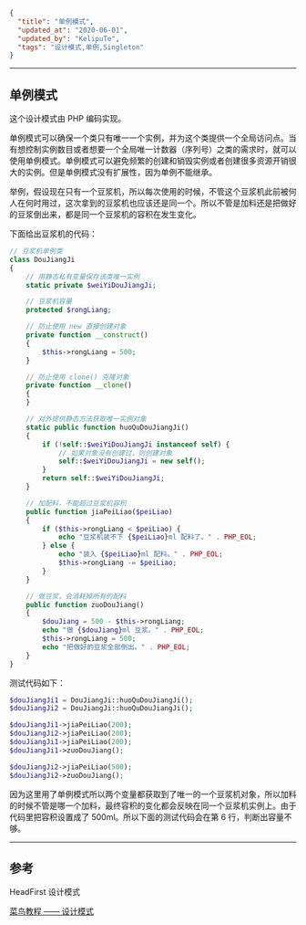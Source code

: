 ```json
{
  "title": "单例模式",
  "updated_at": "2020-06-01",
  "updated_by": "KelipuTe",
  "tags": "设计模式,单例,Singleton"
}
```

---

## 单例模式

这个设计模式由 PHP 编码实现。

单例模式可以确保一个类只有唯一一个实例，并为这个类提供一个全局访问点。当有想控制实例数目或者想要一个全局唯一计数器（序列号）之类的需求时，就可以使用单例模式。单例模式可以避免频繁的创建和销毁实例或者创建很多资源开销很大的实例。但是单例模式没有扩展性，因为单例不能继承。

举例，假设现在只有一个豆浆机，所以每次使用的时候，不管这个豆浆机此前被何人在何时用过，这次拿到的豆浆机也应该还是同一个。所以不管是加料还是把做好的豆浆倒出来，都是同一个豆浆机的容积在发生变化。

下面给出豆浆机的代码：

```php
// 豆浆机单例类
class DouJiangJi
{
    // 用静态私有变量保存该类唯一实例
    static private $weiYiDouJiangJi;

    // 豆浆机容量
    protected $rongLiang;

    // 防止使用 new 直接创建对象
    private function __construct()
    {
        $this->rongLiang = 500;
    }

    // 防止使用 clone() 克隆对象
    private function __clone()
    {
    }

    // 对外提供静态方法获取唯一实例对象
    static public function huoQuDouJiangJi()
    {
        if (!self::$weiYiDouJiangJi instanceof self) {
            // 如果对象没有创建过，则创建对象
            self::$weiYiDouJiangJi = new self();
        }
        return self::$weiYiDouJiangJi;
    }

    // 加配料，不能超过豆浆机容积
    public function jiaPeiLiao($peiLiao)
    {
        if ($this->rongLiang < $peiLiao) {
            echo "豆浆机装不下 {$peiLiao}ml 配料了。" . PHP_EOL;
        } else {
            echo "装入 {$peiLiao}ml 配料。" . PHP_EOL;
            $this->rongLiang -= $peiLiao;
        }
    }

    // 做豆浆，会消耗掉所有的配料
    public function zuoDouJiang()
    {
        $douJiang = 500 - $this->rongLiang;
        echo "做 {$douJiang}ml 豆浆。" . PHP_EOL;
        $this->rongLiang = 500;
        echo "把做好的豆浆全部倒出。" . PHP_EOL;
    }
}
```

测试代码如下：

```php
$douJiangJi1 = DouJiangJi::huoQuDouJiangJi();
$douJiangJi2 = DouJiangJi::huoQuDouJiangJi();

$douJiangJi1->jiaPeiLiao(200);
$douJiangJi2->jiaPeiLiao(200);
$douJiangJi1->jiaPeiLiao(200);
$douJiangJi1->zuoDouJiang();

$douJiangJi2->jiaPeiLiao(500);
$douJiangJi2->zuoDouJiang();
```

因为这里用了单例模式所以两个变量都获取到了唯一的一个豆浆机对象，所以加料的时候不管是哪一个加料，最终容积的变化都会反映在同一个豆浆机实例上。由于代码里把容积设置成了 500ml。所以下面的测试代码会在第 6 行，判断出容量不够。

---

## 参考

HeadFirst 设计模式

[菜鸟教程 —— 设计模式](https://www.runoob.com/design-pattern/design-pattern-tutorial.html)